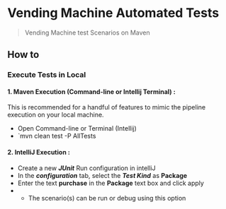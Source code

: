 # Vending Machine Automated Tests 
> Vending Machine test Scenarios on Maven

## How to

### Execute Tests in Local
#### 1. Maven Execution (Command-line or Intellij Terminal) : 
This is recommended for a handful of features to mimic the pipeline execution on your local machine.

  - Open Command-line or Terminal (Intellij)
 - `mvn clean test -P AllTests

#### 2. IntelliJ Execution :
 - Create a new ***JUnit*** Run configuration in intelliJ
 - In the ***configuration*** tab, select the ***Test Kind*** as **Package**
 - Enter the text **purchase** in the **Package** text box and click apply
 - - The scenario(s) can be run or debug using this option
